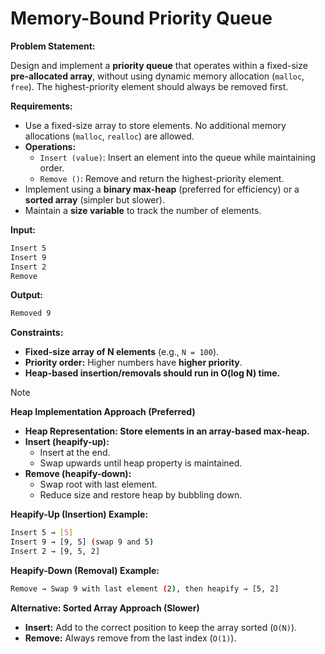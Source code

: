 # Memory-Bound Priority Queue

**Problem Statement:**

Design and implement a **priority queue** that operates within a fixed-size **pre-allocated array**, without using dynamic memory allocation (`malloc`, `free`). The highest-priority element should always be removed first.

**Requirements:**

- Use a fixed-size array to store elements. No additional memory allocations (`malloc`, `realloc`) are allowed.
- **Operations:**
  - `Insert (value)`: Insert an element into the queue while maintaining order.
  - `Remove ()`: Remove and return the highest-priority element.
- Implement using a **binary max-heap** (preferred for efficiency) or a **sorted array** (simpler but slower).
- Maintain a **size variable** to track the number of elements.

**Input:**

```bash
Insert 5
Insert 9
Insert 2
Remove
```

**Output:**

```bash
Removed 9
```

**Constraints:**

- **Fixed-size array of N elements** (e.g., `N = 100`).
- **Priority order:** Higher numbers have **higher priority**.
- **Heap-based insertion/removals should run in O(log N) time.**

> [!NOTE]
>
> **Heap Implementation Approach (Preferred)**
>
> - **Heap Representation: Store elements in an array-based max-heap.**
> - **Insert (heapify-up):**
>   - Insert at the end.
>   - Swap upwards until heap property is maintained.
> - **Remove (heapify-down):**
>   - Swap root with last element.
>   - Reduce size and restore heap by bubbling down.
>
> **Heapify-Up (Insertion) Example:**
>
> ```bash
> Insert 5 → [5]
> Insert 9 → [9, 5] (swap 9 and 5)
> Insert 2 → [9, 5, 2]
> ```
>
> **Heapify-Down (Removal) Example:**
>
> ```bash
> Remove → Swap 9 with last element (2), then heapify → [5, 2]
> ```
>
> **Alternative: Sorted Array Approach (Slower)**
>
> - **Insert:** Add to the correct position to keep the array sorted (`O(N)`).
> - **Remove:** Always remove from the last index (`O(1)`).

